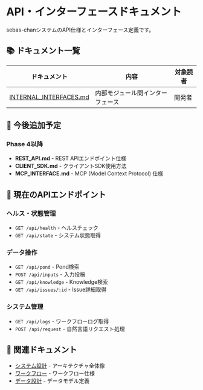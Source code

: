 # API・インターフェースドキュメント

sebas-chanシステムのAPI仕様とインターフェース定義です。

## 📚 ドキュメント一覧

| ドキュメント | 内容 | 対象読者 |
|------------|------|---------|
| [INTERNAL_INTERFACES.md](INTERNAL_INTERFACES.md) | 内部モジュール間インターフェース | 開発者 |

## 🎯 今後追加予定

### Phase 4以降
- **REST_API.md** - REST APIエンドポイント仕様
- **CLIENT_SDK.md** - クライアントSDK使用方法
- **MCP_INTERFACE.md** - MCP (Model Context Protocol) 仕様

## 📍 現在のAPIエンドポイント

### ヘルス・状態管理
- `GET /api/health` - ヘルスチェック
- `GET /api/state` - システム状態取得

### データ操作
- `GET /api/pond` - Pond検索
- `POST /api/inputs` - 入力投稿
- `GET /api/knowledge` - Knowledge検索
- `GET /api/issues/:id` - Issue詳細取得

### システム管理
- `GET /api/logs` - ワークフローログ取得
- `POST /api/request` - 自然言語リクエスト処理

## 🔗 関連ドキュメント

- [システム設計](../design/) - アーキテクチャ全体像
- [ワークフロー](../workflows/) - ワークフロー仕様
- [データ設計](../data/) - データモデル定義